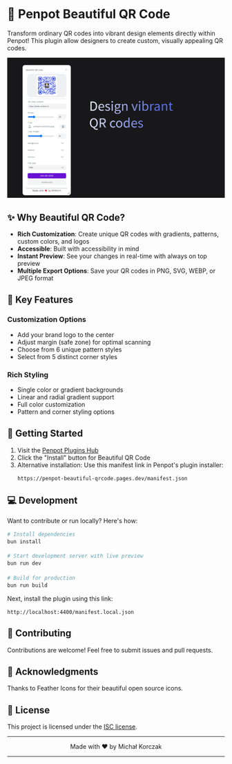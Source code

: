 # 🎨 Penpot Beautiful QR Code

Transform ordinary QR codes into vibrant design elements directly within Penpot! This plugin allow designers to create custom, visually appealing QR codes.

![Plugin preview](screenshot.png)

## ✨ Why Beautiful QR Code?

- **Rich Customization**: Create unique QR codes with gradients, patterns, custom colors, and logos
- **Accessible**: Built with accessibility in mind
- **Instant Preview**: See your changes in real-time with always on top preview
- **Multiple Export Options**: Save your QR codes in PNG, SVG, WEBP, or JPEG format

## 🎯 Key Features

### Customization Options
- Add your brand logo to the center
- Adjust margin (safe zone) for optimal scanning
- Choose from 6 unique pattern styles
- Select from 5 distinct corner styles

### Rich Styling
- Single color or gradient backgrounds
- Linear and radial gradient support
- Full color customization
- Pattern and corner styling options

## 🚀 Getting Started

1. Visit the [Penpot Plugins Hub](https://penpot.app/penpothub/plugins/beautiful-qr-code)
2. Click the "Install" button for Beautiful QR Code
3. Alternative installation: Use this manifest link in Penpot's plugin installer:
   ```
   https://penpot-beautiful-qrcode.pages.dev/manifest.json
   ```

## 💻 Development

Want to contribute or run locally? Here's how:

```bash
# Install dependencies
bun install

# Start development server with live preview
bun run dev

# Build for production
bun run build
```

Next, install the plugin using this link:
```
http://localhost:4400/manifest.local.json
```

## 🤝 Contributing

Contributions are welcome! Feel free to submit issues and pull requests.

## 🙏 Acknowledgments
Thanks to Feather Icons for their beautiful open source icons.

## 📄 License

This project is licensed under the [ISC license](./LICENSE).

---

<p align="center">Made with ❤️ by Michał Korczak</p>

---
